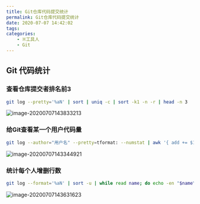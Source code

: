 ```yaml
---
title: Git仓库代码提交统计
permalink: Git仓库代码提交统计
date: 2020-07-07 14:42:02
tags:
categories:
	- ※工具人
	- Git
---
```


## Git 代码统计

### 查看仓库提交者排名前3

```bash
git log --pretty='%aN' | sort | uniq -c | sort -k1 -n -r | head -n 3
```

![image-20200707143833213](http://img.peterli.club/img/image-20200707143833213.png)

### 给Git查看某一个用户代码量

```bash
git log --author="用户名" --pretty=tformat: --numstat | awk '{ add += $1; subs += $2; loc += $1 - $2 } END { printf "added lines: %s, removed lines: %s, total lines: %s\n", add, subs, loc }' 
```

![image-20200707143344921](http://img.peterli.club/img/image-20200707143344921.png)

### 统计每个人增删行数

```bash
git log --format='%aN' | sort -u | while read name; do echo -en "$name\t"; git log --author="$name" --pretty=tformat: --numstat | awk '{ add += $1; subs += $2; loc += $1 - $2 } END { printf "added lines: %s, removed lines: %s, total lines: %s\n", add, subs, loc }' -; done
```

![image-20200707143631623](http://img.peterli.club/img/image-20200707143631623.png)